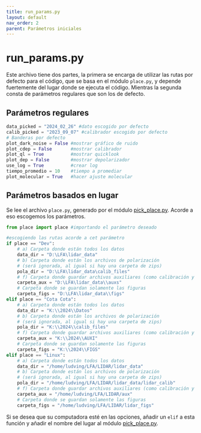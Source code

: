 ```yaml
---
title: run_params.py
layout: default
nav_order: 2
parent: Parámetros iniciales
---
```


# run_params.py
Este archivo tiene dos partes, la primera se encarga de utilizar las rutas por defecto para el código, que se basa en el módulo `place.py`, y depende fuertemente del lugar donde se ejecuta el código. Mientras la segunda consta de parámetros regulares que son los de defecto.

## Parámetros regulares
```python
data_picked = "2024_02_26" #dato escogido por defecto
calib_picked = "2023_09_07" #calibrador escogido por defecto
# Banderas por defecto
plot_dark_noise = False #mostrar gráfico de ruido
plot_cdep = False       #mostrar calibrador
plot_ql = True          #mostrar quicklook
plot_dep = False        #mostrar depolarizador
use_log = True          #crear log
tiempo_promedio = 10    #tiempo a promediar
plot_molecular = True   #hacer ajuste molecular
```

## Parámetros basados en lugar
Se lee el archivo `place.py`, generado por el módulo [pick_place.py](pick_place). Acorde a eso escogemos los parámetros.

```python
from place import place #importando el parámetro deseado

#escogiendo las rutas acorde a cet parámetro
if place == "Dev":
    # a) Carpeta donde están todos los datos
    data_dir = "D:\LFA\lidar_data"
    # b) Carpeta donde están los archivos de polarización
    # (será ignorada, al igual si hay una carpeta de zips)
    pola_dir = "D:\LFA\lidar_data\calib_files"
    # f) Carpeta donde guardar archivos auxiliares (como calibración y figuras)
    carpeta_aux = "D:\LFA\lidar_data\\auxs"
    # Carpeta donde se guardan solamente las figuras
    carpeta_figs = "D:\LFA\lidar_data\\figs"
elif place == "Cota Cota":
    # a) Carpeta donde están todos los datos
    data_dir = "K:\\2024\\Datos"
    # b) Carpeta donde están los archivos de polarización
    # (será ignorada, al igual si hay una carpeta de zips)
    pola_dir = "K:\\2024\\calib_files"
    # f) Carpeta donde guardar archivos auxiliares (como calibración y figuras)
    carpeta_aux = "K:\\2024\\AUXI"
    # Carpeta donde se guardan solamente las figuras
    carpeta_figs = "K:\\2024\\FIGS"
elif place == "Linux":
    # a) Carpeta donde están todos los datos
    data_dir = "/home/ludving/LFA/LIDAR/lidar_data"
    # b) Carpeta donde están los archivos de polarización
    # (será ignorada, al igual si hay una carpeta de zips)
    pola_dir = "/home/ludving/LFA/LIDAR/lidar_data/lidar_calib"
    # f) Carpeta donde guardar archivos auxiliares (como calibración y figuras)
    carpeta_aux = "/home/ludving/LFA/LIDAR/aux"
    # Carpeta donde se guardan solamente las figuras
    carpeta_figs = "/home/ludving/LFA/LIDAR/lidar_figs"
```

Si se desea que su computadora esté en las opciones, añadir un `elif` a esta función y añadir el nombre del lugar al módulo [pick_place.py](pick_place).
